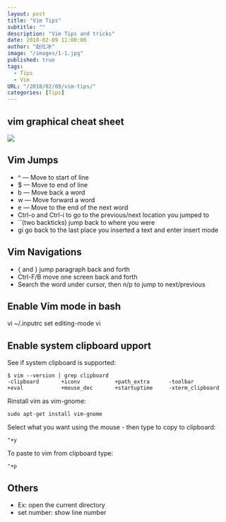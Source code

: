 ```yaml
---
layout: post
title: "Vim Tips"
subtitle: ""
description: "Vim Tips and tricks"
date: 2018-02-09 11:00:00
author: "赵化冰"
image: "/images/1-1.jpg"
published: true
tags:
  - Tips
  - Vim
URL: "/2018/02/09/vim-tips/"
categories: [Tips]
---
```


## vim graphical cheat sheet

![](//img/2018-02-09-vim-tips/vi-vim-cheat-sheet.svg)

<!--more-->

## Vim Jumps

- ^ — Move to start of line
- $ — Move to end of line
- b — Move back a word
- w — Move forward a word
- e — Move to the end of the next word
- Ctrl-o and Ctrl-i to go to the previous/next location you jumped to
- ``(two backticks) jump back to where you were
- gi go back to the last place you inserted a text and enter insert mode

## Vim Navigations

- { and } jump paragraph back and forth
- Ctrl-F/B move one screen back and forth
- Search the word under cursor, then n/p to jump to next/previous

## Enable Vim mode in bash

vi ~/.inputrc
set editing-mode vi

## Enable system clipboard upport

See if system clipboard is supported:

```
$ vim --version | grep clipboard
-clipboard       +iconv           +path_extra      -toolbar
+eval            +mouse_dec       +startuptime     -xterm_clipboard
```

Rinstall vim as vim-gnome:

```
sudo apt-get install vim-gnome
```

Select what you want using the mouse - then type to copy to clipboard:

```
"+y
```

To paste to vim from clipboard type:

```
"+p
```

## Others

- Ex: open the current directory
- set number: show line number
